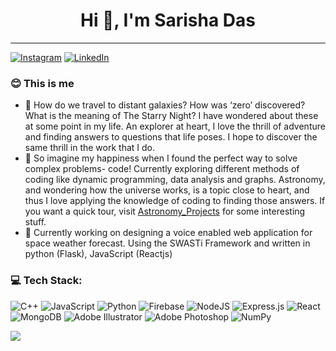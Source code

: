 <h1 align="center">Hi 👋, I'm Sarisha Das</h1>

---
[![Instagram](https://img.shields.io/badge/Instagram-%23E4405F.svg?logo=Instagram&logoColor=white)](https://instagram.com/sarisha.das) [![LinkedIn](https://img.shields.io/badge/LinkedIn-%230077B5.svg?logo=linkedin&logoColor=white)](https://linkedin.com/in/sarisha-das-4371b7191) 

<!--
**risha-daz/risha-daz** is a ✨ _special_ ✨ repository because its `README.md` (this file) appears on your GitHub profile.

Here are some ideas to get you started:

- 🔭 I’m currently working on ...
- 🌱 I’m currently learning ...
- 👯 I’m looking to collaborate on ...
- 🤔 I’m looking for help with ...
- 💬 Ask me about ...
- 📫 How to reach me: ...
- 😄 Pronouns: ...
- ⚡ Fun fact: ...
-->

### 😊 This is me

- 💫 How do we travel to distant galaxies? How was ‘zero’ discovered? What is the meaning of The Starry Night? I have wondered about these at some point in my life. An explorer at heart, I love the thrill of adventure and finding answers to questions that life poses. I hope to discover the same thrill in the work that I do. 
- 🌱 So imagine my happiness when I found the perfect way to solve complex problems- code! Currently exploring different methods of coding like dynamic programming, data analysis and graphs. Astronomy, and wondering how the universe works, is a topic close to heart, and thus I love applying the knowledge of coding to finding those answers. If you want a quick tour, visit [Astronomy_Projects](https://github.com/risha-daz/Astronomy_projects) for some interesting stuff.
- 🔭 Currently working on designing a voice enabled web application for space weather forecast. Using the SWASTi Framework and written in python (Flask), JavaScript (Reactjs)


### 💻 Tech Stack:
![C++](https://img.shields.io/badge/c++-%2300599C.svg?style=flat&logo=c%2B%2B&logoColor=white) ![JavaScript](https://img.shields.io/badge/javascript-%23323330.svg?style=flat&logo=javascript&logoColor=%23F7DF1E) ![Python](https://img.shields.io/badge/python-3670A0?style=flat&logo=python&logoColor=ffdd54) ![Firebase](https://img.shields.io/badge/firebase-%23039BE5.svg?style=flat&logo=firebase) ![NodeJS](https://img.shields.io/badge/node.js-6DA55F?style=flat&logo=node.js&logoColor=white) ![Express.js](https://img.shields.io/badge/express.js-%23404d59.svg?style=flat&logo=express&logoColor=%2361DAFB) ![React](https://img.shields.io/badge/react-%2320232a.svg?style=flat&logo=react&logoColor=%2361DAFB) ![MongoDB](https://img.shields.io/badge/MongoDB-%234ea94b.svg?style=flat&logo=mongodb&logoColor=white) ![Adobe Illustrator](https://img.shields.io/badge/adobeillustrator-%23FF9A00.svg?style=flat&logo=adobeillustrator&logoColor=white) ![Adobe Photoshop](https://img.shields.io/badge/adobephotoshop-%2331A8FF.svg?style=flat&logo=adobephotoshop&logoColor=white) ![NumPy](https://img.shields.io/badge/numpy-%23013243.svg?style=flat&logo=numpy&logoColor=white)

![](https://github-readme-stats.vercel.app/api/top-langs/?username=risha-daz&theme=dark&hide_border=false&include_all_commits=false&count_private=false&layout=compact)
